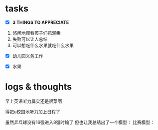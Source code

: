 # tasks
- [x] **3 THINGS TO APPRECIATE**
1. 悠闲地观看孩子们抓泥鳅
2. 失败可以让人总结
3. 可以想吃什么水果就吃什么水果
- [x] 幼儿园义务工作
- [x] 水果


# logs & thoughts
早上英语听力属实还是很菜啊

得把u校园地听力加上日程了

虽然乒乓球没有16强进入8强时输了
但也让我总结出了一个模型：
比赛模型：





